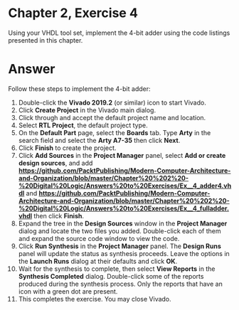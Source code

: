# Chapter 2, Exercise 4

Using your VHDL tool set, implement the 4-bit adder using the code listings presented in this chapter.

# Answer
Follow these steps to implement the 4-bit adder:

1. Double-click the **Vivado 2019.2** (or similar) icon to start Vivado.
2. Click **Create Project** in the Vivado main dialog.
3. Click through and accept the default project name and location.
4. Select **RTL Project**, the default project type.
5. On the **Default Part** page, select the **Boards** tab. Type **Arty** in the search field and select the **Arty A7-35** then click **Next**.
6. Click **Finish** to create the project.
7. Click **Add Sources** in the **Project Manager** panel, select **Add or create design sources**, and add **https://github.com/PacktPublishing/Modern-Computer-Architecture-and-Organization/blob/master/Chapter%20%202%20-%20Digital%20Logic/Answers%20to%20Exercises/Ex__4_adder4.vhdl** and **https://github.com/PacktPublishing/Modern-Computer-Architecture-and-Organization/blob/master/Chapter%20%202%20-%20Digital%20Logic/Answers%20to%20Exercises/Ex__4_fulladder.vhdl** then click **Finish**.
8. Expand the tree in the **Design Sources** window in the **Project Manager** dialog and locate the two files you added. Double-click each of them and expand the source code window to view the code.
9. Click **Run Synthesis** in the **Project Manager** panel. The **Design Runs** panel will update the status as synthesis proceeds. Leave the options in the **Launch Runs** dialog at their defaults and click **OK**.
10. Wait for the synthesis to complete, then select **View Reports** in the **Synthesis Completed** dialog. Double-click some of the reports produced during the synthesis process. Only the reports that have an icon with a green dot are present.
11. This completes the exercise. You may close Vivado.

